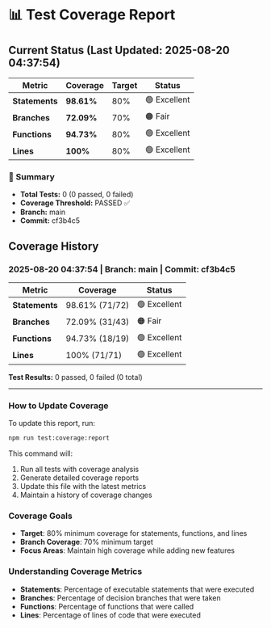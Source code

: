 # 📊 Test Coverage Report

## Current Status (Last Updated: 2025-08-20 04:37:54)

| Metric | Coverage | Target | Status |
|--------|----------|---------|--------|
| **Statements** | **98.61%** | 80% | 🟢 Excellent |
| **Branches** | **72.09%** | 70% | 🟠 Fair |
| **Functions** | **94.73%** | 80% | 🟢 Excellent |
| **Lines** | **100%** | 80% | 🟢 Excellent |

### 🎯 Summary
- **Total Tests:** 0 (0 passed, 0 failed)
- **Coverage Threshold:** PASSED ✅
- **Branch:** main
- **Commit:** cf3b4c5

## Coverage History

### 2025-08-20 04:37:54 | Branch: main | Commit: cf3b4c5

| Metric | Coverage | Status |
|--------|----------|--------|
| **Statements** | 98.61% (71/72) | 🟢 Excellent |
| **Branches** | 72.09% (31/43) | 🟠 Fair |
| **Functions** | 94.73% (18/19) | 🟢 Excellent |
| **Lines** | 100% (71/71) | 🟢 Excellent |

**Test Results:** 0 passed, 0 failed (0 total)

---
### How to Update Coverage

To update this report, run:
```bash
npm run test:coverage:report
```

This command will:
1. Run all tests with coverage analysis
2. Generate detailed coverage reports
3. Update this file with the latest metrics
4. Maintain a history of coverage changes

### Coverage Goals

- **Target**: 80% minimum coverage for statements, functions, and lines
- **Branch Coverage**: 70% minimum target
- **Focus Areas**: Maintain high coverage while adding new features

### Understanding Coverage Metrics

- **Statements**: Percentage of executable statements that were executed
- **Branches**: Percentage of decision branches that were taken
- **Functions**: Percentage of functions that were called
- **Lines**: Percentage of lines of code that were executed


